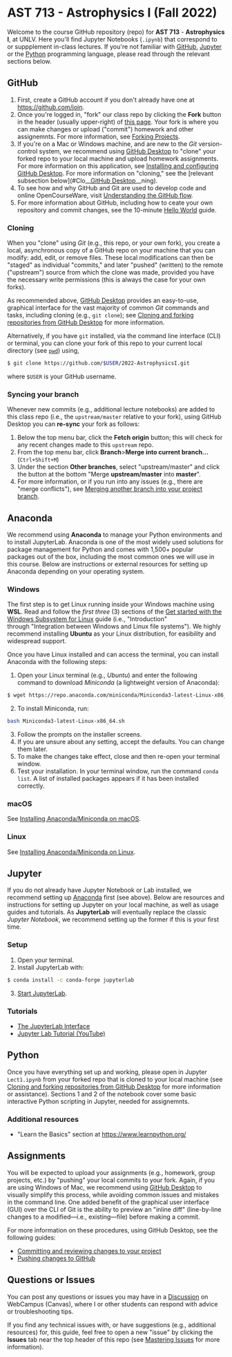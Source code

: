 # AST 713 - Astrophysics I (Fall 2022)
Welcome to the course GitHub repository (repo) for __AST 713__ - __Astrophysics I__, at UNLV.  Here you'll find Jupyter Notebooks (`.ipynb`) that correspond to or suppplement in-class lectures.  If you're not familiar with [GitHub](#GitHub), [Jupyter](#Jupyter) or the [Python](#Python) programming language, please read through the relevant sections below.


## GitHub
1. First, create a GitHub account if you don't already have one at https://github.com/join.
2. Once you're logged in, "fork" our class repo by clicking the __Fork__ button in the header (usually upper-right) of [this page](https://github.com/zhuzh1983/2022-AstrophysicsI).  Your fork is where you can make changes or upload ("commit") homework and other assignemnts.  For more information, see [Forking Projects](https://guides.github.com/activities/forking/).
3. If you're on a Mac or Windows machine, and are new to the _Git_ version-control system, we recommend using [GitHub Desktop](https://desktop.github.com/) to "clone" your forked repo to your local machine and upload homework assignments.  For more information on this application, see [Installing and configuring GitHub Desktop](https://docs.github.com/en/desktop/installing-and-configuring-github-desktop).  For more information on "cloning," see the [relevant subsection below](#Clo__[GitHub Desktop](https://desktop.github.com/)__ning).
4. To see how and why GitHub and Git are used to develop code and online OpenCourseWare, visit [Understanding the GitHub flow](https://guides.github.com/introduction/flow/).
5. For more information about GitHub, including how to ceate your own repository and commit changes, see the 10-minute [Hello World](https://guides.github.com/activities/hello-world/) guide.

### Cloning
When you "clone" using _Git_ (e.g., this repo, or your own fork), you create a local, asynchronous copy of a GitHub repo on your machine that you can modify: add, edit, or remove files.  These local modifications can then be "staged" as individual "commits," and later "pushed" (written) to the remote ("upstream") source from which the clone was made, provided you have the necessary write permissions (this is always the case for your own forks).

As recommended above, [GitHub Desktop](https://desktop.github.com/) provides an easy-to-use, graphical interface for the vast majority of common _Git_ commands and tasks, including cloning (e.g., `git clone`); see [Cloning and forking repositories from GitHub Desktop](https://docs.github.com/en/desktop/contributing-and-collaborating-using-github-desktop/cloning-and-forking-repositories-from-github-desktop) for more information.

Alternatively, if you have `git` installed, via the command line interface (CLI) or terminal, you can clone your fork of this repo to your current local directory (see [`pwd`](https://en.wikipedia.org/wiki/Pwd)) using,
```bash
$ git clone https://github.com/$USER/2022-AstrophysicsI.git
```
where `$USER` is your GitHub username.

### Syncing your branch
Whenever new commits (e.g., additional lecture notebooks) are added to this class repo (i.e., the `upstream/master` relative to your fork), using GitHub Desktop you can __re-sync__ your fork as follows:
1. Below the top menu bar, click the __Fetch origin__ button; this will check for any recent changes made to this `upstream` repo.
2. From the top menu bar, click __Branch__>__Merge into current branch...__ (`Ctrl+Shift+M`)
3. Under the section __Other branches__, select "upstream/master" and click the button at the bottom "Merge __upstream/master__ into __master__".
4. For more information, or if you run into any issues (e.g., there are "merge conflicts"), see [Merging another branch into your project branch](https://docs.github.com/en/desktop/contributing-and-collaborating-using-github-desktop/syncing-your-branch#merging-another-branch-into-your-project-branch).


## Anaconda
We recommend using __Anaconda__ to manage your Python environments and to install JupyterLab.  Anaconda is one of the most widely used solutions for package management for Python and comes with 1,500+ popular packages out of the box, including the most common ones we will use in this course.  Below are instructions or external resources for setting up Anaconda depending on your operating system.

### Windows
The first step is to get Linux running inside your Windows machine using __WSL__.  Read and follow the _first three_ (3) sections of the [Get started with the Windows Subsystem for Linux](https://docs.microsoft.com/en-us/learn/modules/get-started-with-windows-subsystem-for-linux/) guide (i.e., "Introduction" through "Integration between Windows and Linux file systems").  We highly recommend installing __Ubuntu__ as your Linux distribution, for easibility and widespread support.

Once you have Linux installed and can access the terminal, you can install Anaconda with the following steps:
1. Open your Linux terminal (e.g., _Ubuntu_) and enter the following command to download _Miniconda_ (a lightweight version of Anaconda):
```bash
$ wget https://repo.anaconda.com/miniconda/Miniconda3-latest-Linux-x86_64.sh
```
2. To install Miniconda, run: 
```bash
bash Miniconda3-latest-Linux-x86_64.sh
```
3. Follow the prompts on the installer screens.
4. If you are unsure about any setting, accept the defaults.  You can change them later.
5. To make the changes take effect, close and then re-open your terminal window.
6. Test your installation.  In your terminal window, run the command `conda list`.  A list of installed packages appears if it has been installed correctly.

### macOS
See [Installing Anaconda/Miniconda on macOS](https://docs.conda.io/projects/conda/en/latest/user-guide/install/macos.html).

### Linux
See [Installing Anaconda/Miniconda on Linux](https://docs.conda.io/projects/conda/en/latest/user-guide/install/linux.html).


## Jupyter
If you do not already have Jupyter Notebook or Lab installed, we recommend setting up [Anaconda](#Anaconda) first (see above).  Below are resources and instructions for setting up Jupyter on your local machine, as well as usage guides and tutorials.  As __JupyterLab__ will eventually replace the classic _Jupyter Notebook_, we recommend setting up the former if this is your first time.

### Setup
1. Open your terminal.
2. Install JupyterLab with:
```bash
$ conda install -c conda-forge jupyterlab
```
3. [Start JupyterLab](https://jupyterlab.readthedocs.io/en/stable/getting_started/starting.html).

### Tutorials
- [The JupyterLab Interface](https://jupyterlab.readthedocs.io/en/stable/user/interface.html)
- [Jupyter Lab Tutorial (YouTube)](https://www.youtube.com/watch?v=7wfPqAyYADY)


## Python
Once you have everything set up and working, please open in Jupyter `Lect1.ipynb` from your forked repo that is cloned to your local machine (see [Cloning and forking repositories from GitHub Desktop](https://docs.github.com/en/desktop/contributing-and-collaborating-using-github-desktop/cloning-and-forking-repositories-from-github-desktop) for more information or assistance).  Sections 1 and 2 of the notebook cover some basic interactive Python scripting in Jupyter, needed for assignemnts.

### Additional resources
- "Learn the Basics" section at https://www.learnpython.org/

## Assignments
You will be expected to upload your assignments (e.g., homework, group projects, etc.) by "pushing" your local commits to your fork.  Again, if you are using Windows of Mac, we recommend using [GitHub Desktop](https://desktop.github.com/) to visually simplify this process, while avoiding common issues and mistakes in the command line.  One added benefit of the graphical user interface (GUI) over the CLI of Git is the ability to preview an "inline diff" (line-by-line changes to a modified—i.e., existing—file) before making a commit.

For more information on these procedures, using GitHub Desktop, see the following guides:
- [Committing and reviewing changes to your project](https://docs.github.com/en/desktop/contributing-and-collaborating-using-github-desktop/committing-and-reviewing-changes-to-your-project)
- [Pushing changes to GitHub](https://docs.github.com/en/desktop/contributing-and-collaborating-using-github-desktop/pushing-changes-to-github)


## Questions or Issues
You can post any questions or issues you may have in a [Discussion](https://unlv.instructure.com/courses/76074/discussion_topics) on WebCampus (Canvas), where I or other students can respond with advice or troubleshooting tips.

If you find any technical issues with, or have suggestions (e.g., additional resources) for, this guide, feel free to open a new "issue" by clicking the __Issues__ tab near the top header of this repo (see [Mastering Issues](https://guides.github.com/features/issues/) for more information).
